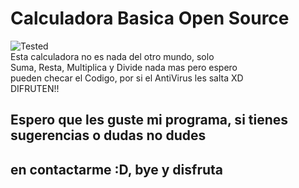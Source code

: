 # Calculadora Basica Open Source
![Tested]
</br>
Esta calculadora no es nada del otro mundo, solo
</br>
Suma, Resta, Multiplica y Divide nada mas pero espero
</br>
pueden checar el Codigo, por si el AntiVirus les salta XD
</br>
DIFRUTEN!!
</br>

Espero que les guste mi programa, si tienes sugerencias o dudas no dudes 
----
en contactarme :D, bye y disfruta
----

[tested]:https://img.shields.io/badge/Tested%3A-%20Windows-blue

